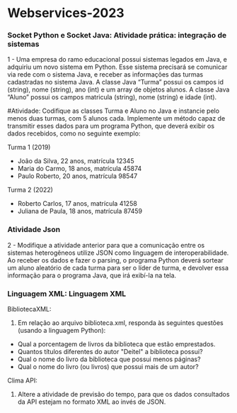# Webservices-2023
### Socket Python e Socket Java: Atividade prática: integração de sistemas
1 - Uma empresa do ramo educacional possui sistemas legados em Java, e adquiriu um novo sistema em Python. Esse sistema precisará se comunicar via rede com o sistema Java, e receber as informações das turmas cadastradas no sistema Java.
A classe Java “Turma” possui os campos id (string), nome (string), ano (int) e um array de objetos alunos.
A classe Java “Aluno” possui os campos matricula (string), nome (string) e idade (int).

#Atividade:
Codifique as classes Turma e Aluno no Java e instancie pelo menos duas turmas, com 5 alunos cada. Implemente um método capaz de transmitir esses dados para um programa Python, que deverá exibir os dados recebidos, como no seguinte exemplo:

Turma 1 (2019)
- João da Silva, 22 anos, matrícula 12345
- Maria do Carmo, 18 anos, matrícula 45874
- Paulo Roberto, 20 anos, matrícula 98547

Turma 2 (2022)
- Roberto Carlos, 17 anos, matrícula 41258
- Juliana de Paula, 18 anos, matrícula 87459
### Atividade Json
2 - Modifique a atividade anterior para que a comunicação entre os sistemas heterogêneos utilize JSON como linguagem de interoperabilidade.
Ao receber os dados e fazer o parsing, o programa Python deverá sortear um aluno aleatório de cada turma para ser o líder de turma, e devolver essa informação para o programa Java, que irá exibí-la na tela.

### Linguagem XML: Linguagem XML
BibliotecaXML:
1) Em relação ao arquivo biblioteca.xml, responda às seguintes questões (usando a linguagem Python):
- Qual a porcentagem de livros da biblioteca que estão emprestados.
- Quantos títulos diferentes do autor "Deitel" a biblioteca possui?
- Qual o nome do livro da biblioteca que possui menos páginas?
- Qual o nome do livro (ou livros) que possui mais de um autor?

Clima API:
1) Altere a atividade de previsão do tempo, para que os dados consultados da API estejam no formato XML ao invés de JSON.
